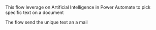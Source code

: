 This flow leverage on Artificial Intelligence in Power Automate to pick specific text on a document

The flow send the unique text an a mail 
